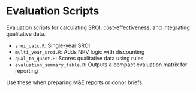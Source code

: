 # Evaluation Scripts

Evaluation scripts for calculating SROI, cost-effectiveness, and integrating qualitative data.

- `sroi_calc.R`: Single-year SROI
- `multi_year_sroi.R`: Adds NPV logic with discounting
- `qual_to_quant.R`: Scores qualitative data using rules
- `evaluation_summary_table.R`: Outputs a compact evaluation matrix for reporting

Use these when preparing M&E reports or donor briefs.

